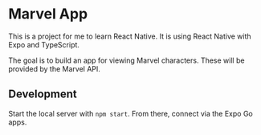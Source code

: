 # Marvel App

This is a project for me to learn React Native.
It is using React Native with Expo and TypeScript.

The goal is to build an app for viewing Marvel characters.
These will be provided by the Marvel API.

## Development

Start the local server with `npm start`. From there, connect via the Expo Go
apps.
